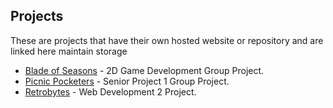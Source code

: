 ## Projects
These are projects that have their own hosted website or repository and are linked here maintain storage
- [Blade of Seasons](https://github.com/semisquircle/CMAC3720-2D-Team) - 2D Game Development Group Project.
- [Picnic Pocketers](https://github.com/thebluestcat/PicnicPocketers) - Senior Project 1 Group Project.
- [Retrobytes](https://devweb1.cis.pennwest.edu/~yag44553/RetroBytes/) - Web Development 2 Project.